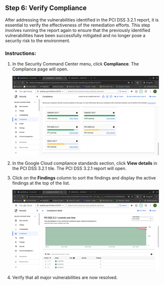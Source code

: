## Step 6: Verify Compliance

After addressing the vulnerabilities identified in the PCI DSS 3.2.1 report, it is essential to verify the effectiveness of the remediation efforts. This step involves running the report again to ensure that the previously identified vulnerabilities have been successfully mitigated and no longer pose a security risk to the environment.

### Instructions:

1. In the Security Command Center menu, click **Compliance**. The Compliance page will open.
   
   ![Compliance](./Images/38.png)

2. In the Google Cloud compliance standards section, click **View details** in the PCI DSS 3.2.1 tile. The PCI DSS 3.2.1 report will open.

3. Click on the **Findings** column to sort the findings and display the active findings at the top of the list.
   
   ![Compliance](./Images/39.png)

4. Verify that all major vulnerabilities are now resolved.
